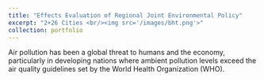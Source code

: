 ```yaml
---
title: "Effects Evaluation of Regional Joint Environmental Policy"
excerpt: "2+26 Cities <br/><img src='/images/bht.png'>"
collection: portfolio
---
```


Air pollution has been a global threat to humans and the economy,
particularly in developing nations where ambient pollution levels
exceed the air quality guidelines set by the World Health
Organization (WHO). 
